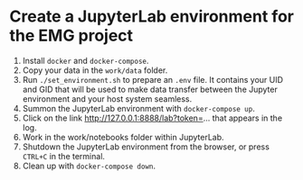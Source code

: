 # Create a JupyterLab environment for the EMG project

1. Install `docker` and `docker-compose`.
2. Copy your data in the `work/data` folder.
3. Run `./set_environment.sh` to prepare an `.env` file. It contains your UID and GID that will be used to make data transfer between the Jupyter environment and your host system seamless.
4. Summon the JupyterLab environment with `docker-compose up`.
5. Click on the link http://127.0.0.1:8888/lab?token=... that appears in the log.
6. Work in the work/notebooks folder within JupyterLab.
7. Shutdown the JupyterLab environment from the browser, or press `CTRL+C` in the terminal.
8. Clean up with `docker-compose down`.
